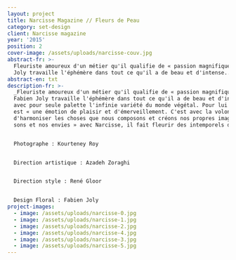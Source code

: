```yaml
---
layout: project
title: Narcisse Magazine // Fleurs de Peau
category: set-design
client: Narcisse magazine
year: '2015'
position: 2
cover-image: /assets/uploads/narcisse-couv.jpg
abstract-fr: >-
  Fleuriste amoureux d'un métier qu'il qualifie de « passion magnifique » Fabien
  Joly travaille l'éphémère dans tout ce qu'il a de beau et d'intense...
abstract-en: txt
description-fr: >-
  _Fleuriste amoureux d'un métier qu'il qualifie de « passion magnifique »
  Fabien Joly travaille l'éphémère dans tout ce qu'il a de beau et d'intense,
  avec pour seule palette l'infinie variété du monde végétal. Pour lui le beau
  est « une émotion de plaisir et d'émerveillement. C'est avec la volonté
  d'harmoniser les choses que nous composons et créons nos propres images, nos
  sons et nos envies » avec Narcisse, il fait fleurir des intemporels de mode._


  Photographe : Kourteney Roy


  Direction artistique : Azadeh Zoraghi


  Direction style : René Gloor


  Design Floral : Fabien Joly
project-images:
  - image: /assets/uploads/narcisse-0.jpg
  - image: /assets/uploads/narcisse-1.jpg
  - image: /assets/uploads/narcisse-2.jpg
  - image: /assets/uploads/narcisse-4.jpg
  - image: /assets/uploads/narcisse-3.jpg
  - image: /assets/uploads/narcisse-5.jpg
---
```


